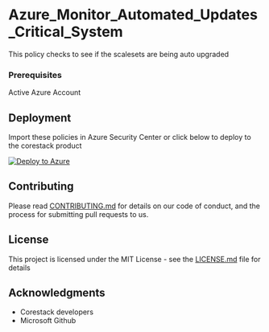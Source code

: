 
# Azure_Monitor_Automated_Updates_Critical_System

This policy checks to see if the scalesets are being auto upgraded

### Prerequisites

Active Azure Account

## Deployment

Import these policies in Azure Security Center or click below to deploy to the corestack product 

[![Deploy to Azure](https://docs.corestack.io/wp-content/uploads/2019/09/deploy-to-corestack.svg)](http://devserver.corestack.io/policy?repositories=github&external_redirect=true&name=Azure_Monitor_Automated_Updates_Critical_System&engine_type=azure_policy&services=Azure&severity=medium&classification=Operation&sub_classification=Standards&url=https://github.com/corestacklabs/Policies.git&path=Azure/Azure_Policy/Azure_Monitor_Automated_Updates_Critical_System&recommendation_name=Azure_Monitor_Automated_Updates_Critical_System#/tenant)

## Contributing

Please read [CONTRIBUTING.md](https://gist.github.com/karthick-kk/30e4fd3f279492b4f040d5cd569d21d0) for details on our code of conduct, and the process for submitting pull requests to us.

## License

This project is licensed under the MIT License - see the [LICENSE.md](LICENSE.md) file for details

## Acknowledgments

* Corestack developers
* Microsoft Github


